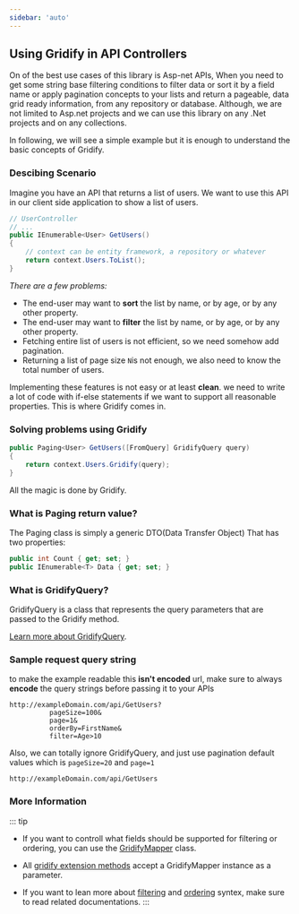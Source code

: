 ```yaml
---
sidebar: 'auto'
---
```


## Using Gridify in API Controllers

On of the best use cases of this library is Asp-net APIs, When you need to get some string base filtering conditions to filter data or sort it by a field name or apply pagination concepts to your lists and return a pageable, data grid ready information, from any repository or database. Although, we are not limited to Asp.net projects and we can use this library on any .Net projects and on any collections.

In following, we will see a simple example but it is enough to understand the basic concepts of Gridify.

### Descibing Scenario

Imagine you have an API that returns a list of users. We want to use this API in our client side application to show a list of users.

``` csharp
// UserController
// ...
public IEnumerable<User> GetUsers()
{
    // context can be entity framework, a repository or whatever
    return context.Users.ToList();
}

```
*There are a few problems:*
- The end-user may want to **sort** the list by name, or by age, or by any other property.
- The end-user may want to **filter** the list by name, or by age, or by any other property.
- Fetching entire list of users is not efficient, so we need somehow add pagination.
- Returning a list of page size `N`is not enough, we also need to know the total number of users.

Implementing these features is not easy or at least **clean**. we need to write a lot of code with if-else statements if we want to support all reasonable properties.
This is where Gridify comes in.

### Solving problems using Gridify

``` csharp
public Paging<User> GetUsers([FromQuery] GridifyQuery query)
{
    return context.Users.Gridify(query);
}
```
All the magic is done by Gridify.


### What is Paging return value?
The Paging class is simply a generic DTO(Data Transfer Object) That has two properties:
``` csharp
public int Count { get; set; }
public IEnumerable<T> Data { get; set; }
```


### What is GridifyQuery?
GridifyQuery is a class that represents the query parameters that are passed to the Gridify method.

[Learn more about GridifyQuery](../guide/gridifyQuery.md).


### Sample request query string
to make the example readable this **isn't encoded** url,
make sure to always **encode** the query strings before passing it to your APIs
```
http://exampleDomain.com/api/GetUsers?
          pageSize=100&
          page=1&
          orderBy=FirstName&
          filter=Age>10
```
Also, we can totally ignore GridifyQuery, and just use pagination default values which is `pageSize=20` and `page=1`
```
http://exampleDomain.com/api/GetUsers
```

### More Information

::: tip
- If you want to controll what fields should be supported for filtering or ordering, you can use the [GridifyMapper](../guide/gridifyMapper.md) class.

- All [gridify extension methods](../guide/extensions.md) accept a GridifyMapper instance as a parameter.

- If you want to lean more about [filtering](../guide/filtering.md) and [ordering](../guide/ordering.md) syntex, make sure to read related documentations.
:::

